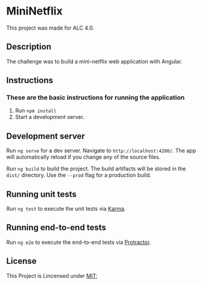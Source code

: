 # MiniNetflix

This project was made for ALC 4.0.

## Description

The challenge was to build a mini-netflix web application with Angular.

## Instructions

### These are the basic instructions for running the application

1. Run `npm install`
2. Start a development server.

## Development server

Run `ng serve` for a dev server. Navigate to `http://localhost:4200/`. The app will automatically reload if you change any of the source files.

Run `ng build` to build the project. The build artifacts will be stored in the `dist/` directory. Use the `--prod` flag for a production build.

## Running unit tests

Run `ng test` to execute the unit tests via [Karma](https://karma-runner.github.io).

## Running end-to-end tests

Run `ng e2e` to execute the end-to-end tests via [Protractor](http://www.protractortest.org/).

## License

This Project is Lincensed under [MIT](https://opensource.org/licenses/MIT);
